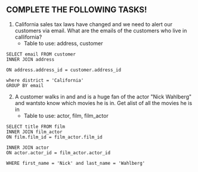## COMPLETE THE FOLLOWING TASKS!

1. California sales tax laws have changed and we need to alert our customers via email. What are the emails of the customers who live in callifornia?
    - Table to use: address, customer
```
SELECT email FROM customer
INNER JOIN address

ON address.address_id = customer.address_id

where district = 'California'
GROUP BY email
```


2. A customer walks in and and is a huge fan of the actor "Nick Wahlberg" and wantsto know which movies he is in. Get alist of all the movies he is in
    - Table to use: actor, film, film_actor
```
SELECT title FROM film
INNER JOIN film_actor
ON film.film_id = film_actor.film_id 

INNER JOIN actor
ON actor.actor_id = film_actor.actor_id

WHERE first_name = 'Nick' and last_name = 'Wahlberg'

```